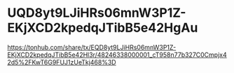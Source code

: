 # UQD8yt9LJiHRs06mnW3P1Z-EKjXCD2kpedqJTibB5e42HgAu
https://tonhub.com/share/tx/EQD8yt9LJiHRs06mnW3P1Z-EKjXCD2kpedqJTibB5e42Hl3r/48246338000001_cT958n77b327C0Cmpjx42d5%2FKwT6G9FUJ1zUeTkj468%3D
